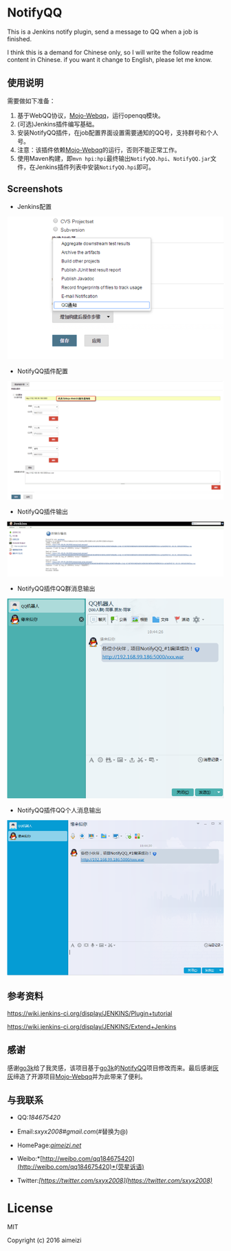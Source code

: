 # NotifyQQ
This is a Jenkins notify plugin, send a message to QQ when a job is finished.

I think this is a demand for Chinese only, so I will write the follow readme content in Chinese. if you want it change to English, please let me know.

## 使用说明

需要做如下准备：

1. 基于WebQQ协议，[Mojo-Webqq](https://github.com/sjdy521/Mojo-Webqq)，运行openqq模块。
2. (可选)Jenkins插件编写基础。
3. 安装NotifyQQ插件，在job配置界面设置需要通知的QQ号，支持群号和个人号。
4. 注意：该插件依赖[Mojo-Webqq](https://github.com/sjdy521/Mojo-Webqq)的运行，否则不能正常工作。
5. 使用Maven构建，即`mvn hpi:hpi`最终输出`NotifyQQ.hpi`、`NotifyQQ.jar`文件，在Jenkins插件列表中安装`NotifyQQ.hpi`即可。
## Screenshots

* Jenkins配置

![](Screenshots/1.png)

* NotifyQQ插件配置

![](Screenshots/2.png)

* NotifyQQ插件输出

![](Screenshots/3.png)

* NotifyQQ插件QQ群消息输出

![](Screenshots/4.png)

* NotifyQQ插件QQ个人消息输出

![](Screenshots/5.png)


## 参考资料

https://wiki.jenkins-ci.org/display/JENKINS/Plugin+tutorial

https://wiki.jenkins-ci.org/display/JENKINS/Extend+Jenkins


## 感谢

感谢[go3k](https://github.com/go3k)给了我灵感，该项目基于[go3k](https://github.com/go3k)的[NotifyQQ](https://github.com/go3k/NotifyQQ)项目修改而来。最后感谢[灰灰](https://github.com/sjdy521)缔造了开源项目[Mojo-Webqq](https://github.com/sjdy521/Mojo-Webqq)并为此带来了便利。



## 与我联系

* QQ:*184675420*

* Email:*sxyx2008#gmail.com*(#替换为@)

* HomePage:*[aimeizi.net](http://aimeizi.net)*

* Weibo:*[http://weibo.com/qq184675420](http://weibo.com/qq184675420)*(荧星诉语)

* Twitter:*[https://twitter.com/sxyx2008](https://twitter.com/sxyx2008)*


# License

MIT

Copyright (c) 2016 aimeizi